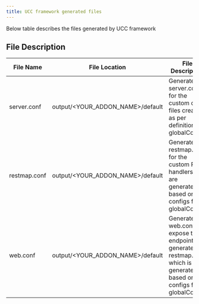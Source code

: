 ```yaml
---
title: UCC framework generated files
---
```


Below table describes the files generated by UCC framework

## File Description

| File Name  | File Location | File Description |
| ------------ | ------------ | ----------------- |
| server.conf | output/&lt;YOUR_ADDON_NAME&gt;/default | Generates server.conf for the custom conf files created as per definition in globalConfig |
| restmap.conf | output/&lt;YOUR_ADDON_NAME&gt;/default | Generates restmap.conf for the custom REST handlers that are generated based on configs from globalConfig |
| web.conf | output/&lt;YOUR_ADDON_NAME&gt;/default | Generates web.conf to expose the endpoints generated in restmap.conf which is generated based on configs from globalConfig. |

